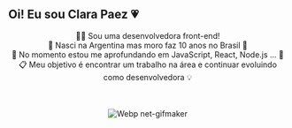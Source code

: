## Oi! Eu sou Clara Paez 💗

<div align="center">
  <div> 
    🙇‍♀️ Sou uma desenvolvedora front-end!<br>
    🦋 Nasci na Argentina mas moro faz 10 anos no Brasil 💟<br>
    🌱 No momento estou me aprofundando em JavaScript, React, Node.js ... 📖<br>
    📋 Meu objetivo é encontrar um trabalho na área e continuar evoluindo como desenvolvedora 💡<br>
    <br>
    <br>
  </div>
  
  ![Webp net-gifmaker](https://user-images.githubusercontent.com/85204155/138202371-a0b31b2b-3c61-4ece-bec3-1e9ce52eea62.gif)

</div>
